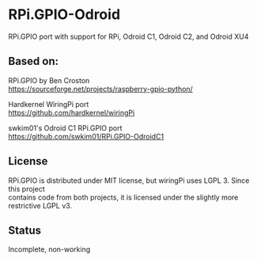 # RPi.GPIO-Odroid  
  
RPi.GPIO port with support for RPi, Odroid C1, Odroid C2, and Odroid XU4  
  

## Based on:  
  
RPi.GPIO by Ben Croston  
  https://sourceforge.net/projects/raspberry-gpio-python/  

Hardkernel WiringPi port  
  https://github.com/hardkernel/wiringPi  

swkim01's Odroid C1 RPi.GPIO port  
  https://github.com/swkim01/RPi.GPIO-OdroidC1  
  
  
## License  
RPi.GPIO is distributed under MIT license, but wiringPi uses LGPL 3.  Since this project  
contains code from both projects, it is licensed under the slightly more restrictive LGPL v3.  
  
  
## Status  
Incomplete, non-working  
  
